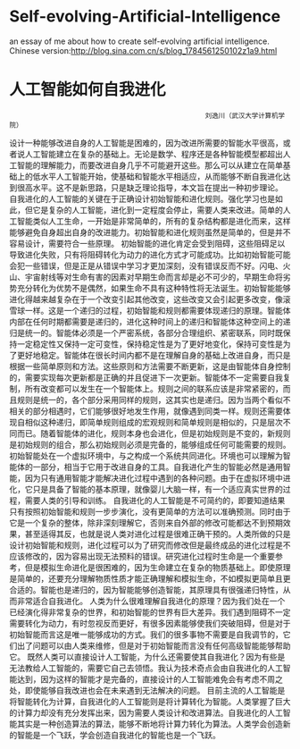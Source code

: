 # Self-evolving-Artificial-Intelligence
an essay of me about how to create self-evolving artificial intelligence.
Chinese version:http://blog.sina.com.cn/s/blog_1784561250102z1a9.html

#                                                      人工智能如何自我进化
                                                     刘逸川（武汉大学计算机学院）
设计一种能够改进自身的人工智能是困难的，因为改进所需要的智能水平很高，或者说人工智能建立在复杂的基础上。无论是数学、程序还是各种智能模型都超出人工智能的理解能力，而要改进自身几乎不可能避开这些。那么可以从建立在简单基础上的低水平人工智能开始，使基础和智能水平相适应，从而能够不断自我进化达到很高水平。这不是新思路，只是缺乏理论指导，本文旨在提出一种初步理论。
自我进化的人工智能的关键在于正确设计初始智能和进化规则。强化学习也是如此，但它是复杂的人工智能，进化到一定程度会停止，需要人类来改进。简单的人工智能类似人工生命，一开始是非常简单的，所有的复杂结构都是进化而来，这样能够避免自身超出自身的改进能力。初始智能和进化规则虽然是简单的，但是并不容易设计，需要符合一些原理。
初始智能的进化肯定会受到阻碍，这些阻碍足以导致进化失败，只有将阻碍转化为动力的进化方式才可能成功。比如初始智能可能会犯一些错误，但是正是从错误中学习才更加深刻，没有错误反而不好。闪电、火山、宇宙射线等对生命有害的因素对早期生命而言却是必不可少的，早期生命将劣势充分转化为优势不是偶然，如果生命不具有这种特性将无法诞生。初始智能能够进化得越来越复杂在于一个改变引起其他改变，这些改变又会引起更多改变，像滚雪球一样。这是一个递归的过程，初始智能和规则都需要体现递归的原理。智能体内部在任何时期都需要是递归的，进化这种时间上的递归和智能体这种空间上的递归是统一的。智能体必须是一个严密系统，各部分合理组织、紧密联系，同时既保持一定稳定性又保持一定可变性，保持稳定性是为了更好地变化，保持可变性是为了更好地稳定。智能体在很长时间内都不是在理解自身的基础上改进自身，而只是根据一些简单原则和方法。这些原则和方法需要不断更新，这是由智能体自身控制的，需要实现每次更新都是正确的并且促进下一次更新。智能体不一定需要自我复制，所有改变都可以发生在一个智能体上。规则之间的联系应该是非常紧密的，而且规则是统一的，各个部分采用同样的规则，这其实也是递归。因为当两个看似不相关的部分相遇时，它们能够很好地发生作用，就像遇到同类一样。规则还需要体现自相似这种递归，即简单规则组成的宏观规则和简单规则是相似的，只是层次不同而已。随着智能体的进化，规则本身也会进化，但是初始规则是不变的，新规则是初始规则的组合，那么初始规则必须是完备的，能够组成任何可能需要的规则。
初始智能处在一个虚拟环境中，与之构成一个系统共同进化。环境也可以理解为智能体的一部分，相当于它用于改进自身的工具。自我进化产生的智能必然是通用智能，因为只有通用智能才能解决进化过程中遇到的各种问题。由于在虚拟环境中进化，它只是具备了智能的基本原理，就像婴儿大脑一样，有一个适应真实世界的过程，需要人类的引导和训练。
自我进化的人工智能是不可简约的，即要知道结果只有按照初始智能和规则一步步演化，没有更简单的方法可以准确预测。同时由于它是一个复杂的整体，除非深刻理解它，否则来自外部的修改可能都达不到预期效果，甚至适得其反，也就是说人类对进化过程是很难正确干预的。人类所做的只是设计初始智能和规则，进化过程可以为了研究而修改但是最终成品的进化过程是不应该修改的，因为容易出现无法预料的错误。研究进化过程时生命是一个重要参考，但是模拟生命进化是很困难的，因为生命建立在复杂的物质基础上。即使原理是简单的，还要充分理解物质性质才能正确理解和模拟生命，不如模拟更简单且更合适的。智能也是递归的，因为智能能够创造智能，其原理具有很强递归特性，从而非常适合自我进化。
人类为什么很难理解自我进化的原理？因为我们处在一个已经演化得非常复杂的世界，和初始智能的世界有巨大差异。我们遇到阻碍不一定需要转化为动力，有时忽视反而更好，有很多因素能够使我们突破阻碍，但是对于初始智能而言这是唯一能够成功的方式。我们的很多事物不需要是自我调节的，它们出了问题可以由人类来维修，但是对于初始智能而言没有任何高级智能能够帮助它。
既然人类可以直接设计人工智能，为什么还需要使其自我进化？因为有些是无法教给人工智能的，需要它自己去领悟。我认为技术奇点会由自我进化的人工智能达到，因为这样的智能才是完备的，直接设计的人工智能难免会有考虑不周之处，即使能够自我改进也会在未来遇到无法解决的问题。
目前主流的人工智能是将智能转化为计算，自我进化的人工智能则是将计算转化为智能。人类掌握了巨大的计算力却没有充分发挥出来，因为需要人类设计和改进算法。自我进化的人工智能其实是一种创造算法的算法，能够不断地将计算力转化为算法。人类学会创造新的智能是一个飞跃，学会创造自我进化的智能也是一个飞跃。



